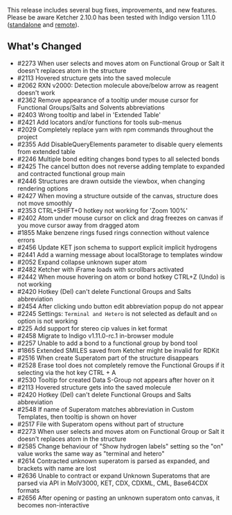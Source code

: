 This release includes several bug fixes, improvements, and new features. Please be aware Ketcher 2.10.0 has been tested with Indigo version 1.11.0 ([standalone](https://www.npmjs.com/package/indigo-ketcher/v/1.11.0) and [remote](https://hub.docker.com/layers/epmlsop/indigo-service/1.11.0/images/sha256-eca445777e7b87b3e37b81b46b51a4e77bd5c1f15c25bc3d9cd7a7ffabc8d3ff?context=explore)).

## What's Changed

* #2273 When user selects and moves atom on Functional Group or Salt it doesn't replaces atom in the structure
* #2113 Hovered structure gets into the saved molecule
* #2062 RXN v2000: Detection molecule above/below arrow as reagent doesn't work
* #2362 Remove appearance of a tooltip under mouse cursor for Functional Groups/Salts and Solvents abbreviations
* #2403 Wrong tooltip and label in 'Extended Table'
* #2421 Add locators and/or functions for tools sub-menus
* #2029 Completely replace yarn with npm commands throughout the project
* #2355 Add DisableQueryElements parameter to disable query elements from extended table
* #2246 Multiple bond editing changes bond types to all selected bonds
* #2425 The cancel button does not reverse adding template to expanded and contracted functional group main
* #2446 Structures are drawn outside the viewbox, when changing rendering options
* #2427 When moving a structure outside of the canvas, structure does not move smoothly
* #2353 CTRL+SHIFT+0 hotkey not working for 'Zoom 100%'
* #2402 Atom under mouse cursor on click and drag freezes on canvas if you move cursor away from dragged atom
* #1855 Make benzene rings fused rings connection without valence errors
* #2456 Update KET json schema to support explicit implicit hydrogens
* #2441 Add a warning message about localStorage to templates window
* #2052 Expand collapse unknown super atom
* #2482 Ketcher with iFrame loads with scrollbars activated
* #2442 When mouse hovering on atom or bond hotkey CTRL+Z (Undo) is not working
* #2420 Hotkey (Del) can't delete Functional Groups and Salts abbreviation
* #2454 After clicking undo button edit abbreviation popup do not appear
* #2245 Settings: `Terminal and Hetero` is not selected as default and `on` option is not working
* #225 Add support for stereo cip values in ket format
* #2458 Migrate to Indigo v1.11.0-rc.1 in-browser module
* #2257 Unable to add a bond to a functional group by bond tool
* #1865 Extended SMILES saved from Ketcher might be invalid for RDKit
* #2516 When create Superatom part of the structure disappears
* #2528 Erase tool does not completely remove the Functional Groups if it selecting via the hot key CTRL + A
* #2530 Tooltip for created Data S-Group not appears after hover on it
* #2113 Hovered structure gets into the saved molecule
* #2420 Hotkey (Del) can't delete Functional Groups and Salts abbreviation
* #2548 If name of Superatom matches abbreviation in Custom Templates, then tooltip is shown on hover
* #2517 File with Superatom opens without part of structure
* #2273 When user selects and moves atom on Functional Group or Salt it doesn't replaces atom in the structure
* #2585 Change behaviour of "Show hydrogen labels" setting so the "on" value works the same way as "terminal and hetero"
* #2614 Contracted unknown superatom is parsed as expanded, and brackets with name are lost
* #2636 Unable to contract or expand Unknown Superatoms that are parsed via API in MolV3000, KET, CDX, CDXML, CML, Base64CDX formats
* #2656 After opening or pasting an unknown superatom onto canvas, it becomes non-interactive